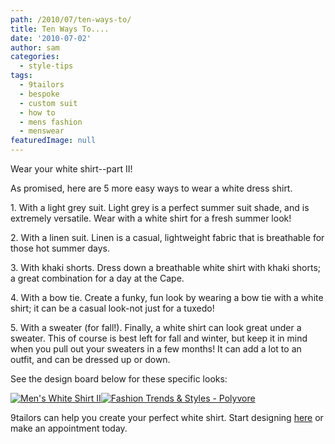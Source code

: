 ```yaml
---
path: /2010/07/ten-ways-to/
title: Ten Ways To....
date: '2010-07-02'
author: sam
categories:
  - style-tips
tags:
  - 9tailors
  - bespoke
  - custom suit
  - how to
  - mens fashion
  - menswear
featuredImage: null
---
```

Wear your white shirt--part II!

As promised, here are 5 more easy ways to wear a white dress shirt. 

1\. With a light grey suit. Light grey is a perfect summer suit shade, and is extremely versatile. Wear with a white shirt for a fresh summer look!

2\. With a linen suit. Linen is a casual, lightweight fabric that is breathable for those hot summer days. 

3\. With khaki shorts. Dress down a breathable white shirt with khaki shorts; a great combination for a day at the Cape.

4\. With a bow tie. Create a funky, fun look by wearing a bow tie with a white shirt; it can be a casual look-not just for a tuxedo!

5\. With a sweater (for fall!). Finally, a white shirt can look great under a sweater. This of course is best left for fall and winter, but keep it in mind when you pull out your sweaters in a few months! It can add a lot to an outfit, and can be dressed up or down. 

See the design board below for these specific looks:

[![Men's White Shirt II](http://www.polyvore.com/cgi/img-set/BQcDAAAAAwoDanBnAAAABC5vdXQKFkpBTW8xUUNHM3hHVVoxelBLbHA1d3cAAAACaWQKAWUAAAAEc2l6ZQ.jpg "Men's White Shirt II")](http://www.polyvore.com/mens_white_shirt_ii/set?.embedder=1591450&.mid=embed&id=20307257)[![Fashion Trends & Styles - Polyvore](http://www.polyvorecdn.com/rsrc/img/logo_embed_alt_63x21.png "Fashion Trends & Styles - Polyvore")](http://www.polyvore.com/)

9tailors can help you create your perfect white shirt. Start designing [here](http://9tailors.com/) or make an appointment today.